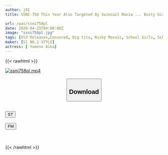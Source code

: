 ```yaml
---
author: j91
title: SSNI-758 This Year Also Targeted By Swimsuit Mania ... Busty Girl Yumeno Aika Who Became A Victim Of Distorted Love Of A Perverted Stalker Who Became Serious

url: /was/ssni758pl
date: 2020-04-25T04:00:00Z
image: "ssni758pl.jpg"
tags: [Old Releases,Censored, Big tits, Risky Mosaic, School Girls, School Swimsuit, Solowork, Voyeur]
maker: [S1 NO.1 STYLE]
actress: [ Yumeno Aika]
---
```



{{< rawhtml >}}

<div class="video" data-videoid="MkB9xodWY4s10b">
    <a href="javascript:;">
        <img src="/was/ssni758pl/ssni758pl.jpg" width="WIDTH" height="HEIGHT" alt="ssni758pl.mp4" loading="lazy">
    </a>
</div>

<script type="text/javascript" src="https://j91.asia/asset/on-demand-st.js"></script>

<br>
  <link rel="stylesheet" href="https://j91.asia/asset/bs5.css">
  
  <center>
  <button class="btn btn-primary" type="button" data-bs-toggle="collapse" data-bs-target=".multi-collapse" aria-expanded="false" aria-controls="multiCollapseExample1 multiCollapseExample2"><h2>Download</h2></button></center>
</p>
<div class="row">
  <div class="col">
    <div class="collapse multi-collapse" id="multiCollapseExample1">
      <div class="card card-body">
	      	      <br>
<div class="buttons">  
<a href="https://streamtape.to/v/MkB9xodWY4s10b" target="_blank"><button class="btn-hover color-3"><i class="fa fa-download"></i> ST</button></a></div>
    </div>
  </div>
</div>
  <div class="col">
    <div class="collapse multi-collapse" id="multiCollapseExample2">
      <div class="card card-body">
	      <br>
<div class="buttons">
    <a href="https://filemoon.sx/d/fhv0txdxiypk" target="_blank"><button class="btn-hover color-8"><i class="fa fa-download"></i> FM</button></a></div>
<br><br>
      </div>
    </div>
  </div>
</div>

{{< /rawhtml >}}